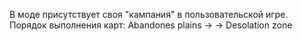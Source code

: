 В моде присутствует своя "кампания" в пользовательской игре.
Порядок выполнения карт:
Abandones plains ->     -> Desolation zone
